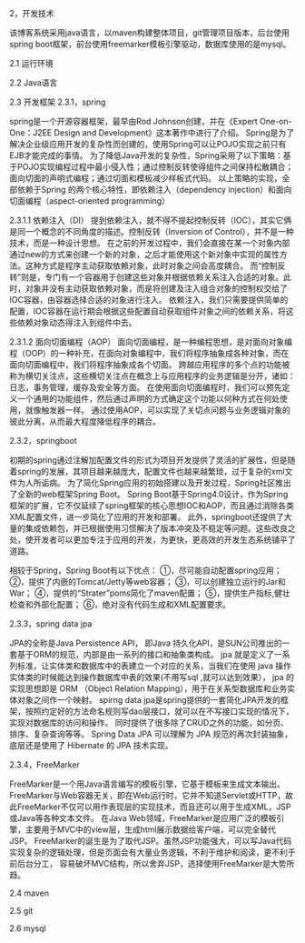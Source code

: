 2，开发技术

该博客系统采用java语言，以maven构建整体项目，git管理项目版本，后台使用spring boot框架，前台使用freemarker模板引擎驱动，数据库使用的是mysql。

2.1 运行环境 

2.2 Java语言

2.3 开发框架
2.3.1，spring 

spring是一个开源容器框架，最早由Rod Johnson创建，并在《Expert One-on-One：J2EE Design and Development》这本著作中进行了介绍。
Spring是为了解决企业级应用开发的复杂性而创建的，使用Spring可以让POJO实现之前只有EJB才能完成的事情。
为了降低Java开发的复杂性，Spring采用了以下策略：基于POJO实现编程过程中最小侵入性；通过控制反转使得组件之间保持松散耦合；面向切面的声明式编程；通过切面和模板减少样板式代码。
以上策略的实现，全部依赖于Spring 的两个核心特性，即依赖注入（dependency injection）和面向切面编程（aspect-oriented programming）

2.3.1.1 依赖注入（DI）
    提到依赖注入，就不得不提起控制反转（IOC），其实它俩是同一个概念的不同角度的描述。控制反转（Inversion of Control），并不是一种技术，而是一种设计思想。
    在之前的开发过程中，我们会直接在某一个对象内部通过new的方式来创建一个新的对象，之后才能使用这个新对象中实现的属性方法。这种方式是程序主动获取依赖对象，此时对象之间会高度耦合。
    而“控制反转”则是，专门有一个容器用于创建这些对象并根据依赖关系注入合适的对象。此时，对象并没有主动获取依赖对象，而是将创建及注入组合对象的控制权交给了IOC容器，由容器选择合适的对象进行注入。
    依赖注入，我们只需要提供简单的配置，IOC容器在运行期会根据这些配置自动获取组件对象之间的依赖关系，将这些依赖对象动态得注入到组件中去。
    
2.3.1.2 面向切面编程（AOP）
    面向切面编程，是一种编程思想，是对面向对象编程（OOP）的一种补充，在面向对象编程中，我们将程序抽象成各种对象，而在面向切面编程中，我们将程序抽象成各个切面。
    跨越应用程序的多个点的功能被称为横切关注点，这些横切关注点在概念上与应用程序的业务逻辑是分开，诸如：日志，事务管理，缓存及安全等方面。
    在使用面向切面编程时，我们可以预先定义一个通用的功能组件，然后通过声明的方式确定这个功能以何种方式在何处使用，就像触发器一样。
    通过使用AOP，可以实现了关切点问题与业务逻辑对象的彼此分离，从而最大程度降低程序的耦合。

2.3.2，springboot

初期的spring通过注解加配置文件的形式为项目开发提供了灵活的扩展性，但是随着spring的发展，其项目越来越庞大，配置文件也越来越繁琐，过于复杂的xml文件为人所诟病。
为了简化Spring应用的初始搭建以及开发过程，Spring社区推出了全新的web框架Spring Boot。
Spring Boot基于Spring4.0设计，作为Spring框架的扩展，它不仅延续了spring框架的核心思想IOC和AOP，而且通过消除各类XML配置文件，进一步简化了应用的开发和部署。
此外，springboot还提供了大量的集成依赖包，并已根据使用习惯解决了版本冲突及不稳定等问题。这些改良之处，使开发者可以更加专注于应用的开发，为更快，更高效的开发生态系统铺平了道路。

相较于Spring，Spring Boot有以下优点：
①，尽可能自动配置spring应用；
②，提供了内嵌的Tomcat/Jetty等web容器；
③，可以创建独立运行的Jar和War；
④，提供的“Strater”poms简化了maven配置；
⑤，提供生产指标,健壮检查和外部化配置；
⑥，绝对没有代码生成和XML配置要求。

2.3.3，spring data jpa

JPA的全称是Java Persistence API， 即Java 持久化API，是SUN公司推出的一套基于ORM的规范，内部是由一系列的接口和抽象类构成。
jpa 就是定义了一系列标准，让实体类和数据库中的表建立一个对应的关系，当我们在使用 java 操作实体类的时候能达到操作数据库中表的效果(不用写sql ,就可以达到效果），
jpa 的实现思想即是 ORM （Object Relation Mapping），用于在关系型数据库和业务实体对象之间作一个映射。
spirng data jpa是spring提供的一套简化JPA开发的框架，按照约定好的方法命名规则写dao层接口，就可以在不写接口实现的情况下，实现对数据库的访问和操作。
同时提供了很多除了CRUD之外的功能，如分页、排序、复杂查询等等。
Spring Data JPA 可以理解为 JPA 规范的再次封装抽象，底层还是使用了 Hibernate 的 JPA 技术实现。

2.3.4，FreeMarker

FreeMarker是一个用Java语言编写的模板引擎，它基于模板来生成文本输出。
FreeMarker与Web容器无关，即在Web运行时，它并不知道Servlet或HTTP，故此FreeMarker不仅可以用作表现层的实现技术，而且还可以用于生成XML，JSP或Java等各种文本文件。
在Java Web领域，FreeMarker是应用广泛的模板引擎，主要用于MVC中的view层，生成html展示数据给客户端，可以完全替代JSP。
FreeMarker的诞生是为了取代JSP。虽然JSP功能强大，可以写Java代码实现复杂的逻辑处理，但是页面会有大量业务逻辑，不利于维护和阅读，更不利于前后台分工，
容易破坏MVC结构，所以舍弃JSP，选择使用FreeMarker是大势所趋。

2.4 maven

2.5 git

2.6 mysql